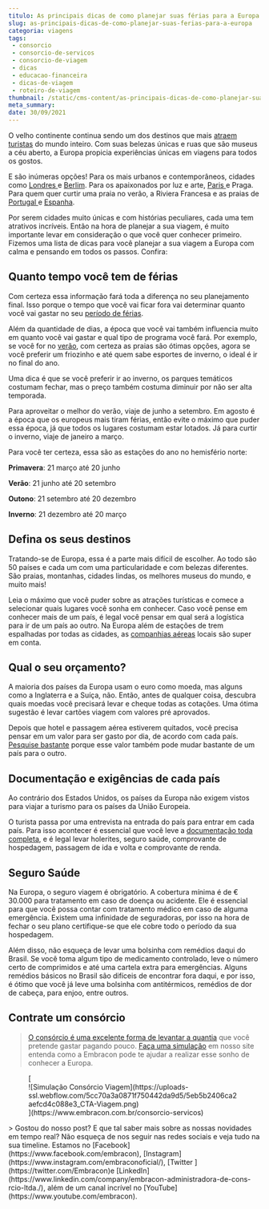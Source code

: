 ```yaml
---
titulo: As principais dicas de como planejar suas férias para a Europa
slug: as-principais-dicas-de-como-planejar-suas-ferias-para-a-europa
categoria: viagens
tags:
 - consorcio
 - consorcio-de-servicos
 - consorcio-de-viagem
 - dicas
 - educacao-financeira
 - dicas-de-viagem
 - roteiro-de-viagem
thumbnail: /static/cms-content/as-principais-dicas-de-como-planejar-suas-ferias-para-a-europa.jpg
meta_summary: 
date: 30/09/2021
---
```

O velho continente continua sendo um dos destinos que mais [atraem turistas](https://www.embracon.com.br/blog/por-que-fazer-um-tour-pela-europa-nas-suas-proximas-ferias) do mundo inteiro. Com suas belezas únicas e ruas que são museus a céu aberto, a Europa propicia experiências únicas em viagens para todos os gostos.

E são inúmeras opções! Para os mais urbanos e contemporâneos, cidades como [Londres ](https://www.embracon.com.br/blog/vai-viajar-para-londres-veja-4-dicas-para-aproveitar-o-passeio)e [Berlim](https://www.embracon.com.br/blog/6-dicas-para-sua-proxima-viagem-a-berlim-com-os-amigos). Para os apaixonados por luz e arte, [Paris ](https://www.embracon.com.br/blog/5-razoes-para-viajar-para-paris)e Praga. Para quem quer curtir uma praia no verão, a Riviera Francesa e as praias de [Portugal ](https://www.embracon.com.br/blog/5-motivos-para-voce-viajar-para-portugal-o-quanto-antes)e [Espanha](https://www.embracon.com.br/blog/5-motivos-pelos-quais-voce-deve-viajar-para-a-espanha).

Por serem cidades muito únicas e com histórias peculiares, cada uma tem atrativos incríveis. Então na hora de planejar a sua viagem, é muito importante levar em consideração o que você quer conhecer primeiro. Fizemos uma lista de dicas para você planejar a sua viagem a Europa com calma e pensando em todos os passos. Confira:

Quanto tempo você tem de férias
-------------------------------

Com certeza essa informação fará toda a diferença no seu planejamento final. Isso porque o tempo que você vai ficar fora vai determinar quanto você vai gastar no seu [período de férias](https://www.embracon.com.br/blog/conheca-4-destinos-incriveis-para-passar-ferias-em-familia).

Além da quantidade de dias, a época que você vai também influencia muito em quanto você vai gastar e qual tipo de programa você fará. Por exemplo, se você for no [verão](https://www.embracon.com.br/blog/5-lugares-para-conhecer-no-verao), com certeza as praias são ótimas opções, agora se você preferir um friozinho e até quem sabe esportes de inverno, o ideal é ir no final do ano.

Uma dica é que se você preferir ir ao inverno, os parques temáticos costumam fechar, mas o preço também costuma diminuir por não ser alta temporada.

Para aproveitar o melhor do verão, viaje de junho a setembro. Em agosto é a época que os europeus mais tiram férias, então evite o máximo que puder essa época, já que todos os lugares costumam estar lotados. Já para curtir o inverno, viaje de janeiro a março.

Para você ter certeza, essa são as estações do ano no hemisfério norte:

**Primavera**: 21 março até 20 junho

**Verão**: 21 junho até 20 setembro

**Outono**: 21 setembro até 20 dezembro

**Inverno**: 21 dezembro até 20 março

Defina os seus destinos
-----------------------

Tratando-se de Europa, essa é a parte mais difícil de escolher. Ao todo são 50 países e cada um com uma particularidade e com belezas diferentes. São praias, montanhas, cidades lindas, os melhores museus do mundo, e muito mais!

Leia o máximo que você puder sobre as atrações turísticas e comece a selecionar quais lugares você sonha em conhecer. Caso você pense em conhecer mais de um país, é legal você pensar em qual será a logística para ir de um país ao outro. Na Europa além de estações de trem espalhadas por todas as cidades, as [companhias aéreas](https://www.embracon.com.br/blog/4-dicas-na-hora-de-comprar-passagens-aereas) locais são super em conta.

Qual o seu orçamento?
---------------------

A maioria dos países da Europa usam o euro como moeda, mas alguns como a Inglaterra e a Suíça, não. Então, antes de qualquer coisa, descubra quais moedas você precisará levar e cheque todas as cotações. Uma ótima sugestão é levar cartões viagem com valores pré aprovados.

Depois que hotel e passagem aérea estiverem quitados, você precisa pensar em um valor para ser gasto por dia, de acordo com cada país.[ Pesquise bastante](https://www.embracon.com.br/blog/saiba-como-montar-um-roteiro-de-viagem-em-7-passos) porque esse valor também pode mudar bastante de um país para o outro.

Documentação e exigências de cada país 
---------------------------------------

Ao contrário dos Estados Unidos, os países da Europa não exigem vistos para viajar a turismo para os países da União Europeia.

O turista passa por uma entrevista na entrada do país para entrar em cada país. Para isso acontecer é essencial que você leve a [documentação toda completa](https://www.embracon.com.br/blog/3-dicas-para-passar-na-imigracao-de-qualquer-pais-sem-problemas), e é legal levar holerites, seguro saúde, comprovante de hospedagem, passagem de ida e volta e comprovante de renda.

Seguro Saúde
------------

Na Europa, o seguro viagem é obrigatório. A cobertura mínima é de € 30.000 para tratamento em caso de doença ou acidente. Ele é essencial para que você possa contar com tratamento médico em caso de alguma emergência. Existem uma infinidade de seguradoras, por isso na hora de fechar o seu plano certifique-se que ele cobre todo o período da sua hospedagem.

Além disso, não esqueça de levar uma bolsinha com remédios daqui do Brasil. Se você toma algum tipo de medicamento controlado, leve o número certo de comprimidos e até uma cartela extra para emergências. Alguns remédios básicos no Brasil são difíceis de encontrar fora daqui, e por isso, é ótimo que você já leve uma bolsinha com antitérmicos, remédios de dor de cabeça, para enjoo, entre outros.

Contrate um consórcio 
----------------------

> [O consórcio é uma excelente forma de levantar a quantia](https://www.embracon.com.br/blog/consorcio-de-viagens-embracon-vantagens) que você pretende gastar pagando pouco. [Faça uma simulação](https://www.embracon.com.br/consorcio-servicos) em nosso site entenda como a Embracon pode te ajudar a realizar esse sonho de conhecer a Europa.

<figure class="w-richtext-figure-type-image w-richtext-align-center">[<div>![Simulação Consórcio Viagem](https://uploads-ssl.webflow.com/5cc70a3a0871f750442da9d5/5eb5b2406ca2aefcd4c088e3_CTA-Viagem.png)</div>](https://www.embracon.com.br/consorcio-servicos)</figure>> Gostou do nosso post? E que tal saber mais sobre as nossas novidades em tempo real? Não esqueça de nos seguir nas redes sociais e veja tudo na sua timeline. Estamos no [Facebook](https://www.facebook.com/embracon), [Instagram](https://www.instagram.com/embraconoficial/), [Twitter ](https://twitter.com/Embracon)e [LinkedIn](https://www.linkedin.com/company/embracon-administradora-de-cons-rcio-ltda./), além de um canal incrível no [YouTube](https://www.youtube.com/embracon).

‍
